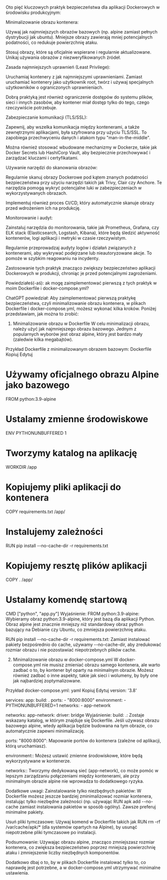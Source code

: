 Oto pięć kluczowych praktyk bezpieczeństwa dla aplikacji Dockerowych w środowisku produkcyjnym:

Minimalizowanie obrazu kontenera:

Używaj jak najmniejszych obrazów bazowych (np. alpine zamiast pełnych dystrybucji jak ubuntu). Mniejsze obrazy zawierają mniej potencjalnych podatności, co redukuje powierzchnię ataku.

Stosuj obrazy, które są oficjalnie wspierane i regularnie aktualizowane. Unikaj używania obrazów z niezweryfikowanych źródeł.

Zasada najmniejszych uprawnień (Least Privilege):

Uruchamiaj kontenery z jak najmniejszymi uprawnieniami. Zamiast uruchamiać kontenery jako użytkownik root, twórz i używaj specjalnych użytkowników o ograniczonych uprawnieniach.

Dobrą praktyką jest również ograniczenie dostępów do systemu plików, sieci i innych zasobów, aby kontener miał dostęp tylko do tego, czego rzeczywiście potrzebuje.

Zabezpieczanie komunikacji (TLS/SSL):

Zapewnij, aby wszelka komunikacja między kontenerami, a także zewnętrznymi aplikacjami, była szyfrowana przy użyciu TLS/SSL. To zapobiega przechwyceniu danych i atakom typu "man-in-the-middle".

Można również stosować wbudowane mechanizmy w Dockerze, takie jak Docker Secrets lub HashiCorp Vault, aby bezpiecznie przechowywać i zarządzać kluczami i certyfikatami.

Używanie narzędzi do skanowania obrazów:

Regularnie skanuj obrazy Dockerowe pod kątem znanych podatności bezpieczeństwa przy użyciu narzędzi takich jak Trivy, Clair czy Anchore. Te narzędzia pomogą wykryć potencjalne luki w zabezpieczeniach w wykorzystywanych obrazach.

Implementuj również proces CI/CD, który automatycznie skanuje obrazy przed wdrożeniem ich na produkcję.

Monitorowanie i audyt:

Zainstaluj narzędzia do monitorowania, takie jak Prometheus, Grafana, czy ELK stack (Elasticsearch, Logstash, Kibana), które będą śledzić aktywność kontenerów, logi aplikacji i metryki w czasie rzeczywistym.

Regularnie przeprowadzaj audyty logów i działań związanych z kontenerami, aby wykrywać podejrzane lub nieautoryzowane akcje. To pomoże w szybkim reagowaniu na incydenty.

Zastosowanie tych praktyk znacząco zwiększy bezpieczeństwo aplikacji Dockerowych w produkcji, chroniąc je przed potencjalnymi zagrożeniami.



Powiedziałeś(-aś):
ak mogę zaimplementować pierwszą z tych praktyk w moim Dockerfile i docker-compose.yml?

ChatGPT powiedział:
Aby zaimplementować pierwszą praktykę bezpieczeństwa, czyli minimalizowanie obrazu kontenera, w plikach Dockerfile i docker-compose.yml, możesz wykonać kilka kroków. Poniżej przedstawiam, jak można to zrobić:

1. Minimalizowanie obrazu w Dockerfile
W celu minimalizacji obrazu, należy użyć jak najmniejszego obrazu bazowego. Jednym z popularnych wyborów jest obraz alpine, który jest bardzo mały (zaledwie kilka megabajtów).

Przykład Dockerfile z minimalizowanym obrazem bazowym:
Dockerfile
Kopiuj
Edytuj
# Używamy oficjalnego obrazu Alpine jako bazowego
FROM python:3.9-alpine

# Ustalamy zmienne środowiskowe
ENV PYTHONUNBUFFERED 1

# Tworzymy katalog na aplikację
WORKDIR /app

# Kopiujemy pliki aplikacji do kontenera
COPY requirements.txt /app/

# Instalujemy zależności
RUN pip install --no-cache-dir -r requirements.txt

# Kopiujemy resztę plików aplikacji
COPY . /app/

# Ustalamy komendę startową
CMD ["python", "app.py"]
Wyjaśnienie:
FROM python:3.9-alpine: Wybieramy obraz python:3.9-alpine, który jest bazą dla aplikacji Python. Obraz alpine jest znacznie mniejszy niż standardowy obraz python bazujący na Debianie czy Ubuntu, co zmniejsza powierzchnię ataku.

RUN pip install --no-cache-dir -r requirements.txt: Zamiast instalować pakiety bezpośrednio do cache, używamy --no-cache-dir, aby zredukować rozmiar obrazu i nie pozostawiać niepotrzebnych plików cache.

2. Minimalizowanie obrazu w docker-compose.yml
W docker-compose.yml nie musisz zmieniać obrazu samego kontenera, ale warto zadbać o to, by kontener był oparty na minimalnym obrazie. Możesz również zadbać o inne aspekty, takie jak sieci i wolumeny, by były one jak najbardziej zoptymalizowane.

Przykład docker-compose.yml:
yaml
Kopiuj
Edytuj
version: '3.8'

services:
  app:
    build: .
    ports:
      - "8000:8000"
    environment:
      - PYTHONUNBUFFERED=1
    networks:
      - app-network

networks:
  app-network:
    driver: bridge
Wyjaśnienie:
build: .: Zostaje wskazany katalog, w którym znajduje się Dockerfile. Jeśli używasz obrazu bazowego alpine, wtedy aplikacja będzie budowana na tym obrazie, co automatycznie zapewni minimalizację.

ports: "8000:8000": Mapowanie portów do kontenera (zależne od aplikacji, którą uruchamiasz).

environment:: Możesz ustawić zmienne środowiskowe, które będą wykorzystywane w kontenerze.

networks:: Tworzymy dedykowaną sieć (app-network), co może pomóc w lepszym zarządzaniu połączeniami między kontenerami, ale przy minimalnym obrazie alpine nie wprowadza to dodatkowego ryzyka.

Dodatkowe uwagi:
Zainstalowanie tylko niezbędnych pakietów: W Dockerfile możesz jeszcze bardziej zminimalizować rozmiar kontenera, instalując tylko niezbędne zależności (np. używając RUN apk add --no-cache <nazwa-pakietu> zamiast instalowania pakietów w sposób ogólny). Zawsze preferuj minimalne pakiety.

Usuń pliki tymczasowe: Używaj komend w Dockerfile takich jak RUN rm -rf /var/cache/apk/* (dla systemów opartych na Alpine), by usunąć niepotrzebne pliki tymczasowe po instalacji.

Podsumowanie:
Używając obrazu alpine, znacząco zmniejszasz rozmiar kontenera, co zwiększa bezpieczeństwo poprzez mniejszą powierzchnię ataku i zmniejszenie liczby niezbędnych komponentów.

Dodatkowo dbaj o to, by w plikach Dockerfile instalować tylko to, co naprawdę jest potrzebne, a w docker-compose.yml utrzymywać minimalne ustawienia.
